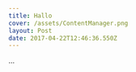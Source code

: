 ```yaml
---
title: Hallo
cover: /assets/ContentManager.png
layout: Post
date: 2017-04-22T12:46:36.550Z
---
```

...
